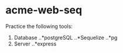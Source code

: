# acme-web-seq

Practice the following tools:
1. Database
..*postgreSQL
..*Sequelize
..*pg
2. Server
..*express
